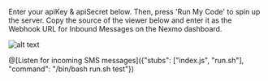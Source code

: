 Enter your apiKey & apiSecret below. Then, press 'Run My Code' to spin up the server.
Copy the source of the viewer below and enter it as the Webhook URL for Inbound Messages on the Nexmo dashboard.

![alt text]("webhook.png")

@[Listen for incoming SMS messages]({"stubs": ["index.js", "run.sh"], "command": "/bin/bash run.sh test"})
